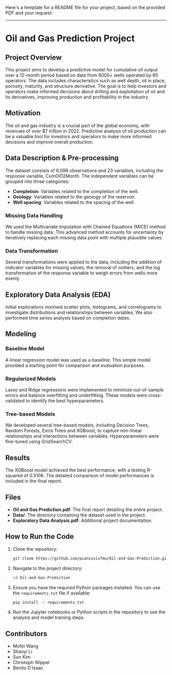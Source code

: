 Here's a template for a README file for your project, based on the provided PDF and your request:

---

# Oil and Gas Prediction Project

## Project Overview

This project aims to develop a predictive model for cumulative oil output over a 12-month period based on data from 6000+ wells operated by 65 operators. The data includes characteristics such as well depth, oil in place, porosity, maturity, and structure derivative. The goal is to help investors and operators make informed decisions about drilling and exploitation of oil and its derivatives, improving production and profitability in the industry.

## Motivation

The oil and gas industry is a crucial part of the global economy, with revenues of over $7 trillion in 2022. Predictive analysis of oil production can be a valuable tool for investors and operators to make more informed decisions and improve overall production.

## Data Description & Pre-processing

The dataset consists of 6,098 observations and 23 variables, including the response variable, CumOil12Month. The independent variables can be grouped into three categories:
- **Completion**: Variables related to the completion of the well.
- **Geology**: Variables related to the geology of the reservoir.
- **Well spacing**: Variables related to the spacing of the well.

### Missing Data Handling

We used the Multivariate Imputation with Chained Equations (MICE) method to handle missing data. This advanced method accounts for uncertainty by iteratively replacing each missing data point with multiple plausible values.

### Data Transformation

Several transformations were applied to the data, including the addition of indicator variables for missing values, the removal of outliers, and the log transformation of the response variable to weigh errors from wells more evenly.

## Exploratory Data Analysis (EDA)

Initial explorations involved scatter plots, histograms, and correlograms to investigate distributions and relationships between variables. We also performed time series analysis based on completion dates.

## Modeling

### Baseline Model

A linear regression model was used as a baseline. This simple model provided a starting point for comparison and evaluation purposes.

### Regularized Models

Lasso and Ridge regressions were implemented to minimize out-of-sample errors and balance overfitting and underfitting. These models were cross-validated to identify the best hyperparameters.

### Tree-based Models

We developed several tree-based models, including Decision Trees, Random Forests, Extra Trees and XGBoost, to capture non-linear relationships and interactions between variables. Hyperparameters were fine-tuned using GridSearchCV.

## Results

The XGBoost model achieved the best performance, with a testing R-squared of 0.5106. The detailed comparison of model performances is included in the final report.

## Files

- **Oil and Gas Prediction.pdf**: The final report detailing the entire project.
- **Data/**: The directory containing the dataset used in the project.
- **Exploratory Data Analysis.pdf**: Additional project documentation.

## How to Run the Code

1. Clone the repository:
    ```sh
    git clone https://github.com/pianissix7mo/Oil-and-Gas-Prediction.git
    ```
2. Navigate to the project directory:
    ```sh
    cd Oil-and-Gas-Prediction
    ```
3. Ensure you have the required Python packages installed. You can use the `requirements.txt` file if available:
    ```sh
    pip install -r requirements.txt
    ```
4. Run the Jupyter notebooks or Python scripts in the repository to see the analysis and model training steps.

## Contributors

- Mofei Wang
- Shaoyi Li
- Sun Kim
- Christoph Wippel
- Benito D Isaac


